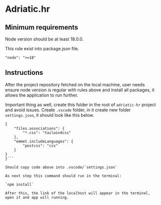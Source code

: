 # Adriatic.hr

## Minimum requirements

Node version should be at least 18.0.0.

This rule exist into package.json file.

`"node": ">=18"`

## Instructions

After the project repository fetched on the local machine, user needs ensure node version is regular with rules above and install all packages, it allows the application to run further.

Important thing as well, create this folder in the root of `adriatic-hr` project and avoid issues.
Create `.vscode` folder, in it create new folder `settings.json`, it should look like this below.

````{
{
    "files.associations": {
        "*.css": "tailwindcss"
    },
    "emmet.includeLanguages": {
        "postcss": "css"
    }
}
}```

Should copy code above into .vscode/`settings.json`

As next step this command should run in the terminal:

`npm install`

After this, the link of the localhost will appear in the terminal, open it and app will running.
````
